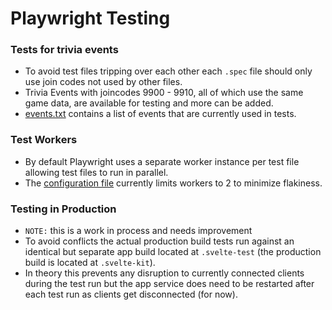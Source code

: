 # Playwright Testing

### Tests for trivia events
- To avoid test files tripping over each other each `.spec` file should only use join codes not used by other files.
- Trivia Events with joincodes 9900 - 9910, all of which use the same game data, are available for testing and more can be added.
- [events.txt](/tests/events.txt) contains a list of events that are currently used in tests.
### Test Workers
- By default Playwright uses a separate worker instance per test file allowing test files to run in parallel.
- The [configuration file](/playwright.config.ts) currently limits workers to 2 to minimize flakiness.
### Testing in Production
- `NOTE:` this is a work in process and needs improvement
- To avoid conflicts the actual production build tests run against an identical but separate app build located at `.svelte-test` (the production build is located at `.svelte-kit`).
- In theory this prevents any disruption to currently connected clients during the test run but the app service does need to be restarted after each test run as clients get disconnected (for now).